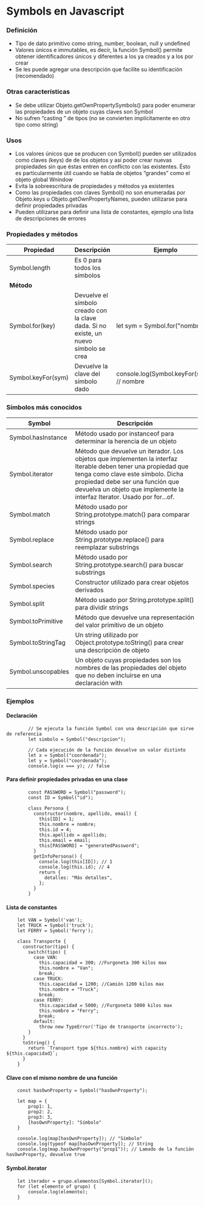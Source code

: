 # Symbols en Javascript

### Definición
- Tipo de dato primitivo como string, number, boolean, null y undefined
- Valores únicos e immutables, es decir, la función Symbol() permite obtener identificadores únicos y diferentes a los ya creados y a los por crear
- Se les puede agregar una descripción que facilite su identificación (recomendado)
    
### Otras características
- Se debe utilizar Objeto.getOwnPropertySymbols() para poder enumerar las propiedades de un objeto cuyas claves son Symbol
- No sufren “casting ” de tipos (no se convierten implícitamente en otro tipo como string)
    
### Usos
- Los valores únicos que se producen con Symbol() pueden ser utilizados como claves (keys) de de los objetos y así poder crear nuevas propiedades sin que éstas entren en conflicto con las existentes. Ésto es particularmente útil cuando se habla de objetos “grandes” como el objeto global Wnindow
- Evita la sobreescritura de propiedades y métodos ya existentes
- Como las propiedades con claves Symbol() no son enumeradas por Objeto.keys u Objeto.getOwnPropertyNames, pueden utilizarse para definir propiedades privadas
- Pueden utilizarse para definir una lista de constantes, ejemplo una lista de descripciones de errores

### Propiedades y métodos

| **Propiedad** | **Descripción** | **Ejemplo** |
| ------------- | ------------- | ------------- |
| Symbol.length  | Es 0 para todos los símbolos  |   |
| **Método**  |  |   |
| Symbol.for(key)  | Devuelve el símbolo creado con la clave dada. Si no existe, un nuevo símbolo se crea | let sym = Symbol.for("nombre");  |
| Symbol.keyFor(sym)  | Devuelve la clave del símbolo dado | console.log(Symbol.keyFor(sym)); // nombre  |

### Símbolos más conocidos

| **Symbol** | **Descripción** |
| ------------- | ------------- |
| Symbol.hasInstance  | Método usado por instanceof para determinar la herencia de un objeto |
| Symbol.iterator  | Método que devuelve un iterador. Los objetos que implementen la interfaz Iterable deben tener una propiedad que tenga como clave este símbolo. Dicha propiedad debe ser una función que devuelva un objeto que implemente la interfaz Iterator.  Usado por for...of. |
| Symbol.match  | Método usado por String.prototype.match() para comparar strings |
| Symbol.replace  | Método usado por String.prototype.replace() para reemplazar substrings |
| Symbol.search  | Método usado por String.prototype.search() para buscar substrings |
| Symbol.species  | Constructor utilizado para crear objetos derivados |
| Symbol.split  | Método usado por String.prototype.split() para dividir strings |
| Symbol.toPrimitive  | Método que devuelve una representación del valor primitivo de un objeto |
| Symbol.toStringTag  | Un string utilizado por Object.prototype.toString() para crear una descripción de objeto |
| Symbol.unscopables  | Un objeto cuyas propiedades son los nombres de las propiedades del objeto que no deben incluirse en una declaración with |

### Ejemplos 

#### Declaración
```
		// Se ejecuta la función Symbol con una descripción que sirve de referencia
		let simbolo = Symbol("descripcion");
		
		// Cada ejecución de la función devuelve un valor distinto
		let x = Symbol("coordenada");
		let y = Symbol("coordenada");
		console.log(x === y); // false
```

#### Para definir propiedades privadas en una clase
```
		const PASSWORD = Symbol("password");
		const ID = Symbol("id");
		 
		class Persona {
		  constructor(nombre, apellido, email) {
		    this[ID] = 1;
		    this.nombre = nombre;
		    this.id = 4;
		    this.apellido = apellido;
		    this.email = email;
		    this[PASSWORD] = "generatedPassword";
		  }
		  getInfoPersona() {
		    console.log(this[ID]); // 1
		    console.log(this.id); // 4
		    return {
		      detalles: "Más detalles",
		    };
		  }
		}
```

#### Lista de constantes
```	
	let VAN = Symbol('van');
	let TRUCK = Symbol('truck');
	let FERRY = Symbol('ferry');
	 
	class Transporte {
	  constructor(tipo) {
	    switch(tipo) {
	      case VAN:
	        this.capacidad = 300; //Furgoneta 300 kilos max
	        this.nombre = "Van";
	        break;
	      case TRUCK:
	        this.capacidad = 1200; //Camión 1200 kilos max
	        this.nombre = "Truck";
	        break;
	      case FERRY:
	        this.capacidad = 5000; //Furgoneta 5000 kilos max
	        this.nombre = "Ferry";
	        break;
	      default:
	        throw new TypeError('Tipo de transporte incorrecto');
	    }
	  }
	  toString() {
	    return `Transport type ${this.nombre} with capacity ${this.capacidad}`;
	  }
	}
```

#### Clave con el mismo nombre de una función
```
	const hasOwnProperty = Symbol("hasOwnProperty");
	
	let map = {
	    prop1: 1,
	    prop2: 2,
	    prop3: 3,
	    [hasOwnProperty]: "Símbolo"
	}
	
	console.log(map[hasOwnProperty]); // "Símbolo"
	console.log(typeof map[hasOwnProperty]); // String
	console.log(map.hasOwnProperty("prop1")); // Lamado de la función hasOwnProperty, devuelve true
```

#### Symbol.iterator
```
	let iterador = grupo.elementos[Symbol.iterator]();
	for (let elemento of grupo) {
	    console.log(elemento);
	}
```

